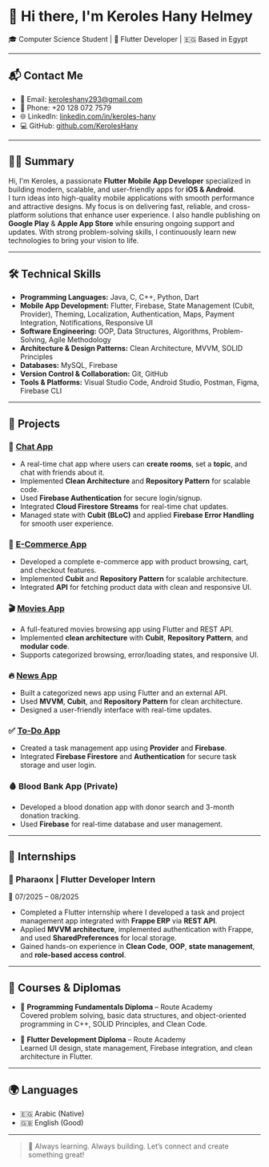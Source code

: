 # 👋 Hi there, I'm Keroles Hany Helmey

🎓 Computer Science Student | 📱 Flutter Developer | 🇪🇬 Based in Egypt

---

## 📬 Contact Me

- 📧 Email: [keroleshany293@gmail.com](mailto:keroleshany293@gmail.com)  
- 📱 Phone: +20 128 072 7579  
- 🌐 LinkedIn: [linkedin.com/in/keroles-hany](https://linkedin.com/in/keroles-hany)  
- 💻 GitHub: [github.com/KerolesHany](https://github.com/KerolesHany)

---

## 🧑‍💻 Summary

Hi, I'm Keroles, a passionate **Flutter Mobile App Developer** specialized in building modern, scalable, and user-friendly apps for **iOS & Android**.  
I turn ideas into high-quality mobile applications with smooth performance and attractive designs. My focus is on delivering fast, reliable, and cross-platform solutions that enhance user experience. I also handle publishing on **Google Play** & **Apple App Store** while ensuring ongoing support and updates. With strong problem-solving skills, I continuously learn new technologies to bring your vision to life.  

---

## 🛠️ Technical Skills

- **Programming Languages:** Java, C, C++, Python, Dart  
- **Mobile App Development:** Flutter, Firebase, State Management (Cubit, Provider), Theming, Localization, Authentication, Maps, Payment Integration, Notifications, Responsive UI  
- **Software Engineering:** OOP, Data Structures, Algorithms, Problem-Solving, Agile Methodology  
- **Architecture & Design Patterns:** Clean Architecture, MVVM, SOLID Principles  
- **Databases:** MySQL, Firebase  
- **Version Control & Collaboration:** Git, GitHub  
- **Tools & Platforms:** Visual Studio Code, Android Studio, Postman, Figma, Firebase CLI  

---

## 💼 Projects

### 💬 [Chat App](https://github.com/KerolesHany/chat-app)  
- A real-time chat app where users can **create rooms**, set a **topic**, and chat with friends about it.  
- Implemented **Clean Architecture** and **Repository Pattern** for scalable code.  
- Used **Firebase Authentication** for secure login/signup.  
- Integrated **Cloud Firestore Streams** for real-time chat updates.  
- Managed state with **Cubit (BLoC)** and applied **Firebase Error Handling** for smooth user experience.  

### 🛒 [E-Commerce App](https://github.com/KerolesHany/e-commerce-app)  
- Developed a complete e-commerce app with product browsing, cart, and checkout features.  
- Implemented **Cubit** and **Repository Pattern** for scalable architecture.  
- Integrated **API** for fetching product data with clean and responsive UI.  

### 🎬 [Movies App](https://github.com/KerolesHany/Movies-App/tree/development)  
- A full-featured movies browsing app using Flutter and REST API.  
- Implemented **clean architecture** with **Cubit**, **Repository Pattern**, and **modular code**.  
- Supports categorized browsing, error/loading states, and responsive UI.

### 🔥 [News App](https://github.com/KerolesHany/News-App/tree/development) 
- Built a categorized news app using Flutter and an external API.  
- Used **MVVM**, **Cubit**, and **Repository Pattern** for clean architecture.  
- Designed a user-friendly interface with real-time updates.

### ✅ [To-Do App](https://github.com/KerolesHany/To-Do-App/tree/todoapp)  
- Created a task management app using **Provider** and **Firebase**.  
- Integrated **Firebase Firestore** and **Authentication** for secure task storage and user login.

### 🩸 Blood Bank App (Private)  
- Developed a blood donation app with donor search and 3-month donation tracking.  
- Used **Firebase** for real-time database and user management.

---

## 💼 Internships

### 🏢 Pharaonx | Flutter Developer Intern  
📅 07/2025 – 08/2025  
- Completed a Flutter internship where I developed a task and project management app integrated with **Frappe ERP** via **REST API**.  
- Applied **MVVM architecture**, implemented authentication with Frappe, and used **SharedPreferences** for local storage.  
- Gained hands-on experience in **Clean Code**, **OOP**, **state management**, and **role-based access control**.  

---

## 📘 Courses & Diplomas

- 🎯 **Programming Fundamentals Diploma** – Route Academy  
  Covered problem solving, basic data structures, and object-oriented programming in C++, SOLID Principles, and Clean Code. 

- 📱 **Flutter Development Diploma** – Route Academy  
  Learned UI design, state management, Firebase integration, and clean architecture in Flutter.

---

## 🌍 Languages

- 🇪🇬 Arabic (Native)  
- 🇬🇧 English (Good)

---

> 🚀 Always learning. Always building. Let’s connect and create something great!
